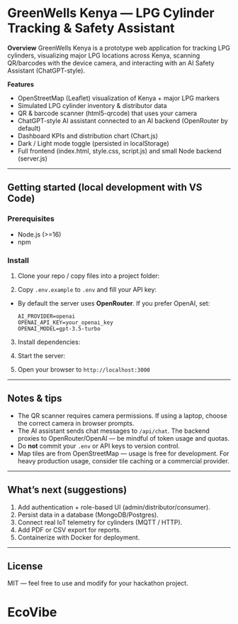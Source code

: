 # GreenWells Kenya — LPG Cylinder Tracking & Safety Assistant

**Overview**
GreenWells Kenya is a prototype web application for tracking LPG cylinders, visualizing major LPG locations across Kenya, scanning QR/barcodes with the device camera, and interacting with an AI Safety Assistant (ChatGPT-style).

**Features**
- OpenStreetMap (Leaflet) visualization of Kenya + major LPG markers
- Simulated LPG cylinder inventory & distributor data
- QR & barcode scanner (html5-qrcode) that uses your camera
- ChatGPT-style AI assistant connected to an AI backend (OpenRouter by default)
- Dashboard KPIs and distribution chart (Chart.js)
- Dark / Light mode toggle (persisted in localStorage)
- Full frontend (index.html, style.css, script.js) and small Node backend (server.js)

---

## Getting started (local development with VS Code)

### Prerequisites
- Node.js (>=16)
- npm

### Install
1. Clone your repo / copy files into a project folder:


2. Copy `.env.example` to `.env` and fill your API key:


- By default the server uses **OpenRouter**. If you prefer OpenAI, set:
  ```
  AI_PROVIDER=openai
  OPENAI_API_KEY=your_openai_key
  OPENAI_MODEL=gpt-3.5-turbo
  ```

3. Install dependencies:

4. Start the server:


5. Open your browser to `http://localhost:3000`

---

## Notes & tips
- The QR scanner requires camera permissions. If using a laptop, choose the correct camera in browser prompts.
- The AI assistant sends chat messages to `/api/chat`. The backend proxies to OpenRouter/OpenAI — be mindful of token usage and quotas.
- Do **not** commit your `.env` or API keys to version control.
- Map tiles are from OpenStreetMap — usage is free for development. For heavy production usage, consider tile caching or a commercial provider.

---

## What’s next (suggestions)
1. Add authentication + role-based UI (admin/distributor/consumer).
2. Persist data in a database (MongoDB/Postgres).
3. Connect real IoT telemetry for cylinders (MQTT / HTTP).
4. Add PDF or CSV export for reports.
5. Containerize with Docker for deployment.

---

## License
MIT — feel free to use and modify for your hackathon project.

# EcoVibe
